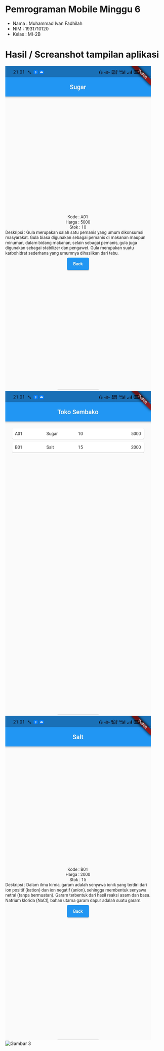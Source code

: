 # Pemrograman Mobile Minggu 6

- Nama  : Muhammad Ivan Fadhilah
- NIM   : 1931710120
- Kelas : MI-2B

# Hasil / Screanshot tampilan aplikasi

![Gambar 1](gambar/1.jpeg)
![Gambar 2](gambar/2.jpeg)
![Gambar 3](gambar/3.jpeg)
![Gambar 3](gambar/4.jpeg)
